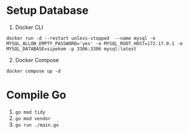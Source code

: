 # Setup Database

1. Docker CLI
```
docker run -d --restart unless-stopped  --name mysql -e MYSQL_ALLOW_EMPTY_PASSWORD='yes' -e MYSQL_ROOT_HOST=172.17.0.1 -e MYSQL_DATABASE=sipekom -p 3306:3306 mysql:latest
```
2. Docker Compose
```
docker compose up -d
```


# Compile Go
1. ```go mod tidy```
2. ```go mod vendor```
3. ```go run ./main.go```
